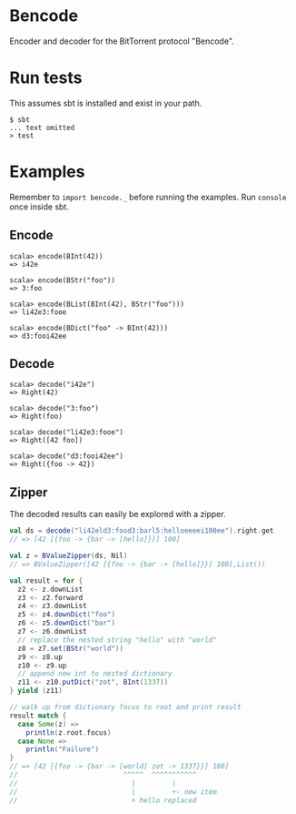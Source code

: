 # Bencode
Encoder and decoder for the BitTorrent protocol "Bencode".

# Run tests
This assumes sbt is installed and exist in your path.

    $ sbt
    ... text omitted
    > test

# Examples
Remember to ``import bencode._`` before running the examples. Run ``console``
once inside sbt.

## Encode

    scala> encode(BInt(42))
    => i42e

    scala> encode(BStr("foo"))
    => 3:foo

    scala> encode(BList(BInt(42), BStr("foo")))
    => li42e3:fooe

    scala> encode(BDict("foo" -> BInt(42)))
    => d3:fooi42ee

## Decode

    scala> decode("i42e")
    => Right(42)

    scala> decode("3:foo")
    => Right(foo)

    scala> decode("li42e3:fooe")
    => Right([42 foo])

    scala> decode("d3:fooi42ee")
    => Right({foo -> 42})

## Zipper
The decoded results can easily be explored with a zipper.

```scala
val ds = decode("li42eld3:food3:barl5:helloeeeei100ee").right.get
// => [42 [{foo -> {bar -> [hello]}}] 100]

val z = BValueZipper(ds, Nil)
// => BValueZipper([42 [{foo -> {bar -> [hello]}}] 100],List())

val result = for {
  z2 <- z.downList
  z3 <- z2.forward
  z4 <- z3.downList
  z5 <- z4.downDict("foo")
  z6 <- z5.downDict("bar")
  z7 <- z6.downList
  // replace the nested string "hello" with "world"
  z8 = z7.set(BStr("world"))
  z9 <- z8.up
  z10 <- z9.up
  // append new int to nested dictionary
  z11 <- z10.putDict("zot", BInt(1337))
} yield (z11)

// walk up from dictionary focus to root and print result
result match {
  case Some(z) =>
    println(z.root.focus)
  case None =>
    println("Failure")
}
// => [42 [{foo -> {bar -> [world] zot -> 1337}}] 100]
//                          ^^^^^  ^^^^^^^^^^^
//                            |         |
//                            |         +- new item
//                            + hello replaced
```
